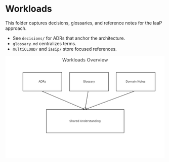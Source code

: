 # Workloads

This folder captures decisions, glossaries, and reference notes for the IaaP approach.

- See `decisions/` for ADRs that anchor the architecture.
- `glossary.md` centralizes terms.
- `multiCLOUD/` and `iasip/` store focused references.

![Workloads Overview](../docs/observability/diagrams/workloads-overview.png)

